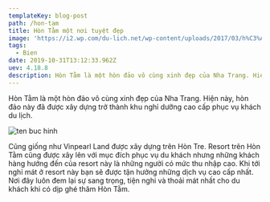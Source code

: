 ```yaml
---
templateKey: blog-post
path: /hon-tam
title: Hòn Tằm một nơi tuyệt đẹp
image: 'https://i2.wp.com/du-lich.net/wp-content/uploads/2017/03/h%C3%ACnh-%E1%BA%A3nh-%C4%91%E1%BA%A3o-h%C3%B2n-t%E1%BA%B1m-nha-trang-4.jpg?fit=1024%2C684&ssl=1' 
tags:
  - Bien
date: 2019-10-31T13:12:33.962Z
uev: 4.18.8
description: Hòn Tằm là một hòn đảo vô cùng xinh đẹp của Nha Trang. Hiện này, hòn đảo này đã được xây dựng trở thành khu nghỉ dưỡng cao cấp phục vụ khách du lịch. 
---
```


Hòn Tằm là một hòn đảo vô cùng xinh đẹp của Nha Trang. Hiện này, hòn đảo này đã được xây dựng trở thành khu nghỉ dưỡng cao cấp phục vụ khách du lịch. 


![ten buc hinh](https://luhanhvietnam.com.vn/du-lich-free-easy/vnt_upload/tour/08_2019/thumbs/780_crop_toan_canh_merperle_Hon_Tam_Resort.jpg "ten buc hinh")

Cũng giống như Vinpearl Land được xây dựng trên Hòn Tre. Resort trên Hòn Tằm cũng được xây lên với mục đích phục vụ du khách nhưng những khách hàng hướng đến của resort này là những người có mức thu nhập cao. Khi tới nghỉ mát ở resort này bạn sẽ được tận hưởng những dịch vụ cao cấp nhất. Nơi đây luôn đem lại sự sang trọng, tiện nghi và thoải mát nhất cho du khách khi có dịp ghé thăm Hòn Tằm.
